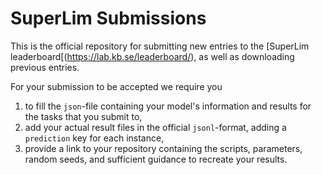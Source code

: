 # SuperLim Submissions

This is the official repository for submitting new entries to the [SuperLim leaderboard[(https://lab.kb.se/leaderboard/), as well as downloading previous entries.

For your submission to be accepted we require you 

1) to fill the `json`-file containing your model's information and results for the tasks that you submit to, 
2) add your actual result files in the official `jsonl`-format, adding a `prediction` key for each instance,
3) provide a link to your repository containing the scripts, parameters, random seeds, and sufficient guidance to recreate your results.

